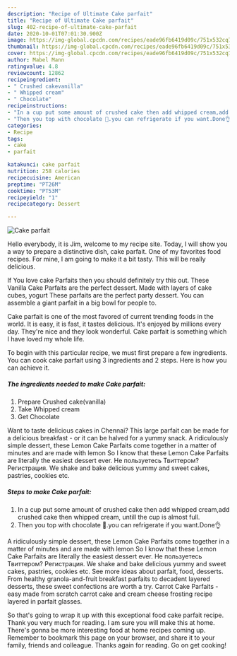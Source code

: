 ```yaml
---
description: "Recipe of Ultimate Cake parfait"
title: "Recipe of Ultimate Cake parfait"
slug: 402-recipe-of-ultimate-cake-parfait
date: 2020-10-01T07:01:30.900Z
image: https://img-global.cpcdn.com/recipes/eade96fb6419d09c/751x532cq70/cake-parfait-recipe-main-photo.jpg
thumbnail: https://img-global.cpcdn.com/recipes/eade96fb6419d09c/751x532cq70/cake-parfait-recipe-main-photo.jpg
cover: https://img-global.cpcdn.com/recipes/eade96fb6419d09c/751x532cq70/cake-parfait-recipe-main-photo.jpg
author: Mabel Mann
ratingvalue: 4.8
reviewcount: 12862
recipeingredient:
- " Crushed cakevanilla"
- " Whipped cream"
- " Chocolate"
recipeinstructions:
- "In a cup put some amount of crushed cake then add whipped cream,add crushed cake then whipped cream, untill the cup is almost full."
- "Then you top with chocolate 🍫.you can refrigerate if you want.Done👌"
categories:
- Recipe
tags:
- cake
- parfait

katakunci: cake parfait 
nutrition: 258 calories
recipecuisine: American
preptime: "PT26M"
cooktime: "PT53M"
recipeyield: "1"
recipecategory: Dessert

---
```



![Cake parfait](https://img-global.cpcdn.com/recipes/eade96fb6419d09c/751x532cq70/cake-parfait-recipe-main-photo.jpg)

Hello everybody, it is Jim, welcome to my recipe site. Today, I will show you a way to prepare a distinctive dish, cake parfait. One of my favorites food recipes. For mine, I am going to make it a bit tasty. This will be really delicious.

If You love cake Parfaits then you should definitely try this out. These Vanilla Cake Parfaits are the perfect dessert. Made with layers of cake cubes, yogurt These parfaits are the perfect party dessert. You can assemble a giant parfait in a big bowl for people to.

Cake parfait is one of the most favored of current trending foods in the world. It is easy, it is fast, it tastes delicious. It's enjoyed by millions every day. They're nice and they look wonderful. Cake parfait is something which I have loved my whole life.


To begin with this particular recipe, we must first prepare a few ingredients. You can cook cake parfait using 3 ingredients and 2 steps. Here is how you can achieve it.

<!--inarticleads1-->

##### The ingredients needed to make Cake parfait:

1. Prepare  Crushed cake(vanilla)
1. Take  Whipped cream
1. Get  Chocolate


Want to taste delicious cakes in Chennai? This large parfait can be made for a delicious breakfast - or it can be halved for a yummy snack. A ridiculously simple dessert, these Lemon Cake Parfaits come together in a matter of minutes and are made with lemon So I know that these Lemon Cake Parfaits are literally the easiest dessert ever. Не пользуетесь Твиттером? Регистрация. We shake and bake delicious yummy and sweet cakes, pastries, cookies etc. 

<!--inarticleads2-->

##### Steps to make Cake parfait:

1. In a cup put some amount of crushed cake then add whipped cream,add crushed cake then whipped cream, untill the cup is almost full.
1. Then you top with chocolate 🍫.you can refrigerate if you want.Done👌


A ridiculously simple dessert, these Lemon Cake Parfaits come together in a matter of minutes and are made with lemon So I know that these Lemon Cake Parfaits are literally the easiest dessert ever. Не пользуетесь Твиттером? Регистрация. We shake and bake delicious yummy and sweet cakes, pastries, cookies etc. See more ideas about parfait, food, desserts. From healthy granola-and-fruit breakfast parfaits to decadent layered desserts, these sweet confections are worth a try. Carrot Cake Parfaits - easy made from scratch carrot cake and cream cheese frosting recipe layered in parfait glasses. 

So that's going to wrap it up with this exceptional food cake parfait recipe. Thank you very much for reading. I am sure you will make this at home. There's gonna be more interesting food at home recipes coming up. Remember to bookmark this page on your browser, and share it to your family, friends and colleague. Thanks again for reading. Go on get cooking!
